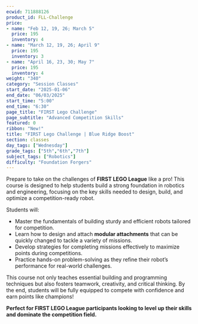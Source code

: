 ```yaml
---
ecwid: 711888126
product_id: FLL-Challenge
price:
- name: "Feb 12, 19, 26; March 5"
  price: 195
  inventory: 4
- name: "March 12, 19, 26; April 9"
  price: 195
  inventory: 3
- name: "April 16, 23, 30; May 7"
  price: 195
  inventory: 4
weight: "340"
category: "Session Classes"
start_date: "2025-01-06"
end_date: "06/03/2025"
start_time: "5:00"
end_time: "6:30"
page_title: "FIRST Lego Challenge"
page_subtitle: "Advanced Competition Skills"
featured: 0
ribbon: "New!"
title: "FIRST Lego Challenge | Blue Ridge Boost"
section: classes
day_tags: ["Wednesday"]
grade_tags: ["5th","6th","7th"]
subject_tags: ["Robotics"]
difficulty: "Foundation Forgers"
---
```

<p>Prepare to take on the challenges of <strong>FIRST LEGO League</strong> like a pro! This course is designed to help students build a strong foundation in robotics and engineering, focusing on the key skills needed to design, build, and optimize a competition-ready robot.</p><p>Students will:</p><ul> <li>Master the fundamentals of building sturdy and efficient robots tailored for competition.</li> <li>Learn how to design and attach <strong>modular attachments</strong> that can be quickly changed to tackle a variety of missions.</li> <li>Develop strategies for completing missions effectively to maximize points during competitions.</li> <li>Practice hands-on problem-solving as they refine their robot’s performance for real-world challenges.</li> </ul><p>This course not only teaches essential building and programming techniques but also fosters teamwork, creativity, and critical thinking. By the end, students will be fully equipped to compete with confidence and earn points like champions!</p><p><strong>Perfect for FIRST LEGO League participants looking to level up their skills and dominate the competition field.</strong></p>
